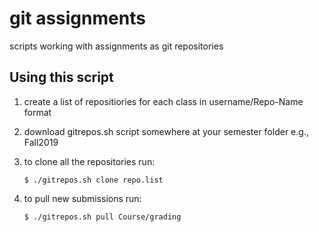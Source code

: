 # git assignments

scripts working with assignments as git repositories

## Using this script

1. create a list of repositiories for each class in username/Repo-Name format
2. download gitrepos.sh script somewhere at your semester folder e.g., Fall2019
3. to clone all the repositories run:

    ```
    $ ./gitrepos.sh clone repo.list
    ```

4. to pull new submissions run:

    ```
    $ ./gitrepos.sh pull Course/grading
    ```
